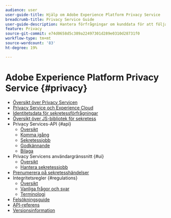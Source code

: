 ```yaml
---
audience: user
user-guide-title: Hjälp om Adobe Experience Platform Privacy Service
breadcrumb-title: Privacy Service Guide
user-guide-description: Hantera förfrågningar om kunddata för att följa juridiska sekretessregler som GDPR och CCPA.
feature: Privacy
source-git-commit: e74d0658d5c389a22497301d289e0310d28731f0
workflow-type: tm+mt
source-wordcount: '83'
ht-degree: 19%

---
```



# Adobe Experience Platform Privacy Service {#privacy}

* [Översikt över Privacy Servicen](./home.md)
* [Privacy Service och Experience Cloud](./experience-cloud-apps.md)
* [Identitetsdata för sekretessförfrågningar](./identity-data.md)
* [Översikt över JS-bibliotek för sekretess](./js-library.md)
* Privacy Services-API {#api}
   * [Översikt](./api/overview.md)
   * [Komma igång](./api/getting-started.md)
   * [Sekretessjobb](./api/privacy-jobs.md)
   * [Godkännande](./api/consent.md)
   * [Bilaga](./api/appendix.md)
* Privacy Servicens användargränssnitt {#ui}
   * [Översikt](./ui/overview.md)
   * [Hantera sekretessjobb](./ui/user-guide.md)
* [Prenumerera på sekretesshändelser](./privacy-events.md)
* Integritetsregler {#regulations}
   * [Översikt](./regulations/overview.md)
   * [Vanliga frågor och svar ](./regulations/faq.md)
   * [Terminologi](./regulations/terminology.md)
* [Felsökningsguide](./troubleshooting-guide.md)
* [API-referens](https://www.adobe.io/experience-platform-apis/references/privacy-service/)
* [Versionsinformation](./release-notes.md)
